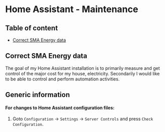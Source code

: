 # Home Assistant - Maintenance

## Table of content

- [Correct SMA Energy data](https://github.com/slittorin/home-assistant-configuration#goal)

## Correct SMA Energy data

The goal of my Home Assistant installation is to primarily measure and get control of the major cost for my house, electricity.
Secondarily I would like to be able to control and perform automation activities.

## Generic information

#### For changes to Home Assistant configuration files:
1. Goto `Configuration` -> `Settings` -> `Server Controls` and press `Check Configuration`.
